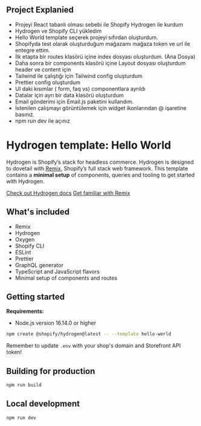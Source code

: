 ## Project Explanied

- Projeyi React tabanlı olması sebebi ile Shopify Hydrogen ile kurdum
- Hydrogen ve Shopify CLI yükledim
- Hello World template seçerek projeyi sıfırdan oluşturdum.
- Shopifyda test olarak oluşturduğum mağazamı mağaza token ve url ile entegre ettim.
- İlk etapta bir routes klasörü içine index dosyası oluşturdum. (Ana Dosya)
- Daha sonra bir components klasörü içine Layout dosyası oluşturdum header ve content için
- Tailwind ile çalıştığı için Tailwind config oluşturdum
- Prettier config oluşturdum
- UI daki kısımlar ( form, faq vs) componentlara ayrıldı
- Datalar için ayrı bir data klasörü oluşturdum
- Email gönderimi için Email.js paketini kullandım.
- İstenilen çalışmayı görüntülemek için widget ikonlarından @ işaretine basınız.
- npm run dev ile açınız



# Hydrogen template: Hello World

Hydrogen is Shopify’s stack for headless commerce. Hydrogen is designed to dovetail with [Remix](https://remix.run/), Shopify’s full stack web framework. This template contains a **minimal setup** of components, queries and tooling to get started with Hydrogen.

[Check out Hydrogen docs](https://shopify.dev/custom-storefronts/hydrogen)
[Get familiar with Remix](https://remix.run/docs/en/v1)

## What's included

- Remix
- Hydrogen
- Oxygen
- Shopify CLI
- ESLint
- Prettier
- GraphQL generator
- TypeScript and JavaScript flavors
- Minimal setup of components and routes

## Getting started

**Requirements:**

- Node.js version 16.14.0 or higher

```bash
npm create @shopify/hydrogen@latest -- --template hello-world
```

Remember to update `.env` with your shop's domain and Storefront API token!

## Building for production

```bash
npm run build
```

## Local development

```bash
npm run dev
```
